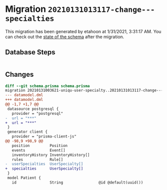 # Migration `20210131013117-change---specialties`

This migration has been generated by etahoon at 1/31/2021, 3:31:17 AM.
You can check out the [state of the schema](./schema.prisma) after the migration.

## Database Steps

```sql

```

## Changes

```diff
diff --git schema.prisma schema.prisma
migration 20210131003621-uniqu-user-specialty..20210131013117-change---specialties
--- datamodel.dml
+++ datamodel.dml
@@ -1,7 +1,7 @@
 datasource postgresql {
   provider = "postgresql"
-  url = "***"
+  url = "***"
 }
 generator client {
   provider = "prisma-client-js"
@@ -98,9 +98,9 @@
   position         Position
   events           Event[]
   inventoryHistory InventoryHistory[]
   rules            Rule[]
-  userSpecialties  UserSpecialty[]
+  specialties      UserSpecialty[]
 }
 model Patient {
   id               String                @id @default(uuid())
```


